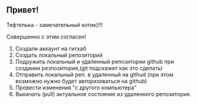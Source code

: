 ## Привет!

Тефтелька - замечательный котик)!!!

Cовершенно с этим согласен!

1. Cоздали аккаунт на гитхаб
2. Создать локальный репозиторий
3. Подружить локальный и удаленный репозитории github при создании резпозитория,(git подскажет как это сделать)
4. Отправить локальный реп. в удаленный на githud (при этом возможно нужно будет авторизоваться на github)
5. Провести изменения "с другого компьютера"
6. Выкачать (pull) актуальное состояние из удаленного репозитория.
